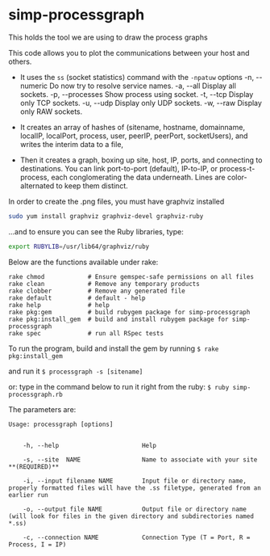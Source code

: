 # simp-processgraph
This holds the tool we are using to draw the process graphs

This code allows you to plot the communications between your host and others.

* It uses the `ss` (socket statistics) command with the `-npatuw` options
-n, --numeric    Do now try to resolve service names.
-a, --all    Display all sockets.
-p, --processes    Show process using socket.
-t, --tcp    Display only TCP sockets.
-u, --udp    Display only UDP sockets.
-w, --raw    Display only RAW sockets.
* It creates an array of hashes of (sitename, hostname, domainname, localIP, localPort, process, user, peerIP, peerPort, socketUsers),
and writes the interim data to a file,

* Then it creates a graph, boxing up site, host, IP, ports, and connecting to destinations.
You can link port-to-port (default), IP-to-IP, or process-t-process, each conglomerating the data underneath. 
Lines are color-alternated to keep them distinct.

In order to create the .png files, you must have graphviz installed
```bash
sudo yum install graphviz graphviz-devel graphviz-ruby
```
...and to ensure you can see the Ruby libraries, type:
```bash
export RUBYLIB=/usr/lib64/graphviz/ruby
```

Below are the functions available under rake:

```
rake chmod            # Ensure gemspec-safe permissions on all files
rake clean            # Remove any temporary products
rake clobber          # Remove any generated file
rake default          # default - help
rake help             # help
rake pkg:gem          # build rubygem package for simp-processgraph
rake pkg:install_gem  # build and install rubygem package for simp-processgraph
rake spec             # run all RSpec tests
```

To run the program, build and install the gem by running
`$ rake pkg:install_gem`

and run it
`$ processgraph -s [sitename]`

or:
type in the command below to run it right from the ruby:
`$ ruby simp-processgraph.rb`

The parameters are:

```
Usage: processgraph [options]


    -h, --help                       Help

    -s, --site  NAME                 Name to associate with your site **(REQUIRED)**

    -i, --input filename NAME        Input file or directory name, properly formatted files will have the .ss filetype, generated from an earlier run

    -o, --output file NAME           Output file or directory name (will look for files in the given directory and subdirectories named *.ss)

    -c, --connection NAME            Connection Type (T = Port, R = Process, I = IP)
```

